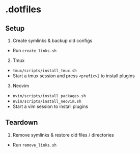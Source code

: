 # .dotfiles

## Setup
1. Create symlinks & backup old configs
  - Run `create_links.sh`

2. Tmux
  - `tmux/scripts/install_tmux.sh`
  - Start a tmux session and press `<prefix>I` to install plugins

3. Neovim
  - `nvim/scripts/install_packages.sh`
  - `nvim/scripts/install_neovim.sh`
  - Start a vim session to install plugins

## Teardown
1. Remove symlinks & restore old files / directories
  - Run `remove_links.sh`

